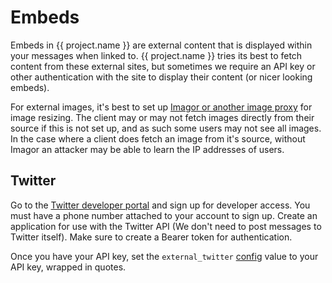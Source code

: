 # Embeds

Embeds in {{ project.name }} are external content that is displayed within your messages when linked to.
{{ project.name }} tries its best to fetch content from these external sites,
but sometimes we require an API key or other authentication with the site to display their content (or nicer looking embeds).

For external images, it's best to set up [Imagor or another image proxy](imageProxy.md) for image resizing.
The client may or may not fetch images directly from their source if this is not set up,
and as such some users may not see all images.
In the case where a client does fetch an image from it's source, without Imagor an attacker
may be able to learn the IP addresses of users.

## Twitter

Go to the [Twitter developer portal](https://developer.twitter.com/) and sign up for developer access.
You must have a phone number attached to your account to sign up.
Create an application for use with the Twitter API (We don't need to post messages to Twitter itself).
Make sure to create a Bearer token for authentication.

Once you have your API key, set the `external_twitter` [config](index.md) value to your API key, wrapped in quotes.
